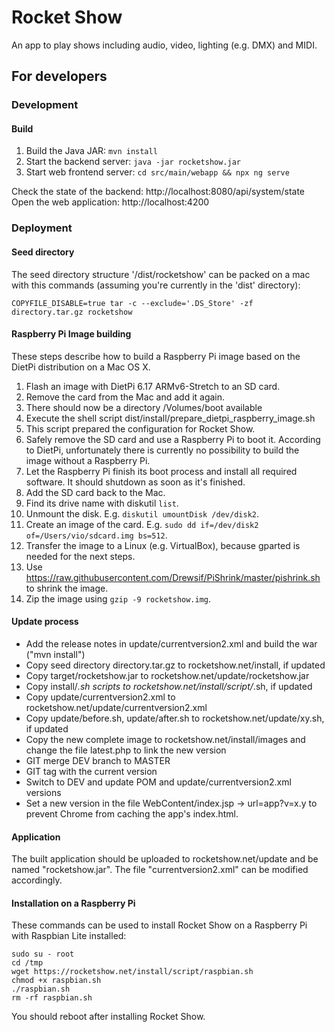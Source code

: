 # Rocket Show
An app to play shows including audio, video, lighting (e.g. DMX) and MIDI.

## For developers
### Development
#### Build
1. Build the Java JAR: `mvn install`
2. Start the backend server: `java -jar rocketshow.jar`
3. Start web frontend server: `cd src/main/webapp && npx ng serve`

Check the state of the backend: http://localhost:8080/api/system/state \
Open the web application: http://localhost:4200

### Deployment
#### Seed directory
The seed directory structure '/dist/rocketshow' can be packed on a mac with this commands (assuming you're currently in the 'dist' directory):
```shell
COPYFILE_DISABLE=true tar -c --exclude='.DS_Store' -zf directory.tar.gz rocketshow
```

#### Raspberry Pi Image building
These steps describe how to build a Raspberry Pi image based on the DietPi distribution on a Mac OS X.

1. Flash an image with DietPi 6.17 ARMv6-Stretch to an SD card.
2. Remove the card from the Mac and add it again.
3. There should now be a directory /Volumes/boot available
4. Execute the shell script dist/install/prepare_dietpi_raspberry_image.sh
5. This script prepared the configuration for Rocket Show.
6. Safely remove the SD card and use a Raspberry Pi to boot it. According to DietPi, unfortunately there is currently no possibility to build the image without a Raspberry Pi.
7. Let the Raspberry Pi finish its boot process and install all required software. It should shutdown as soon as it's finished.
8. Add the SD card back to the Mac.
9. Find its drive name with diskutil ```list```.
10. Unmount the disk. E.g. ```diskutil umountDisk /dev/disk2```.
11. Create an image of the card. E.g. ```sudo dd if=/dev/disk2 of=/Users/vio/sdcard.img bs=512```.
12. Transfer the image to a Linux (e.g. VirtualBox), because gparted is needed for the next steps.
13. Use https://raw.githubusercontent.com/Drewsif/PiShrink/master/pishrink.sh to shrink the image.
14. Zip the image using ```gzip -9 rocketshow.img```.

#### Update process
- Add the release notes in update/currentversion2.xml and build the war ("mvn install")
- Copy seed directory directory.tar.gz to rocketshow.net/install, if updated
- Copy target/rocketshow.jar to rocketshow.net/update/rocketshow.jar
- Copy install/*.sh scripts to rocketshow.net/install/script/*.sh, if updated
- Copy update/currentversion2.xml to rocketshow.net/update/currentversion2.xml
- Copy update/before.sh, update/after.sh to rocketshow.net/update/xy.sh, if updated
- Copy the new complete image to rocketshow.net/install/images and change the file latest.php to link the new version
- GIT merge DEV branch to MASTER
- GIT tag with the current version
- Switch to DEV and update POM and update/currentversion2.xml versions
- Set a new version in the file WebContent/index.jsp -> url=app?v=x.y to prevent Chrome from caching the app's index.html.

#### Application
The built application should be uploaded to rocketshow.net/update and be named "rocketshow.jar". The file "currentversion2.xml" can be modified accordingly.

#### Installation on a Raspberry Pi
These commands can be used to install Rocket Show on a Raspberry Pi with Raspbian Lite installed:
```shell
sudo su - root
cd /tmp
wget https://rocketshow.net/install/script/raspbian.sh
chmod +x raspbian.sh
./raspbian.sh
rm -rf raspbian.sh
```
You should reboot after installing Rocket Show.
